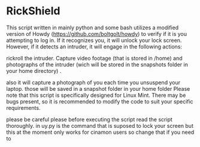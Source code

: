# RickShield

This script written in mainly python and some bash utilizes a modified version of Howdy (https://github.com/boltgolt/howdy) to verify if it is you attempting to log in. If it recognizes you, it will unlock your lock screen. However, if it detects an intruder, it will engage in the following actions:

rickroll the intruder.
Capture video footage (that is stored in /home) and photographs of the intruder (wich will be stored in the snapshots folder in your home directory) .

    
also it will capture a photograph of you each time you unsuspend your laptop. those will be saved in a snapshot folder in your home folder
Please note that this script is specifically designed for Linux Mint. There may be bugs present, so it is recommended to modify the code to suit your specific requirements.

please be careful please before executing the script read the script thoroughly. in uy.py is the command that is suposed to lock your screen but this at the moment only works for cinamon users so change that if you need to
